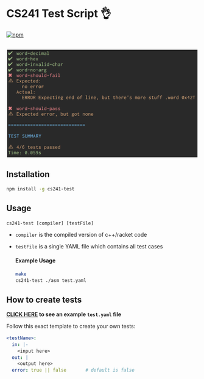 # CS241 Test Script :ok_hand:


[![npm](https://img.shields.io/npm/v/cs241-test.svg)](https://www.npmjs.com/package/cs241-test)

<p align="center">
	<br>
	<img src="https://github.com/dillionverma/cs241-test/blob/master/screenshot.png" width="500">
	<br>
</p>

## Installation

```bash
npm install -g cs241-test
```

## Usage

`cs241-test [compiler] [testFile]`

* `compiler` is the compiled version of c++/racket code
* `testFile` is a single YAML file which contains all test cases
 
    #### Example Usage
    ```bash
    make
    cs241-test ./asm test.yaml
    ```
    
    
## How to create tests

**[CLICK HERE](https://github.com/dillionverma/cs241-test/blob/master/test.yaml) to see an example `test.yaml` file**

Follow this exact template to create your own tests:

```yaml
<testName>:
  in: |-
    <input here>
  out: |
    <output here>
  error: true || false       # default is false
```
